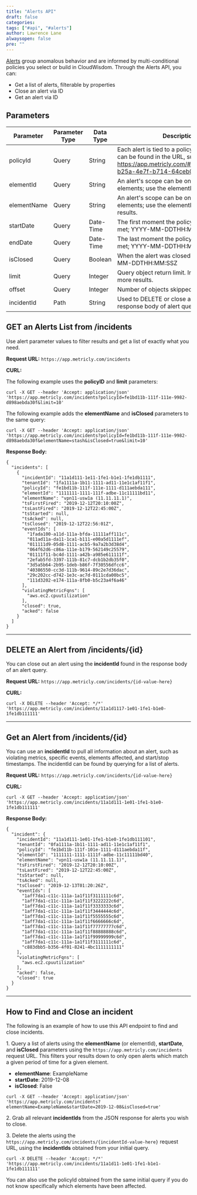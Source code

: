 ```yaml
---
title: "Alerts API"
draft: false
categories:
tags: ["#api", "#alerts"]
author: Lawrence Lane
alwaysopen: false
pre: ""
---
```


[Alerts][1] group anomalous behavior and are informed by multi-conditional policies you select or build in CloudWisdom. Through the Alerts API, you can:

- Get a list of alerts, filterable by properties
- Close an alert via ID
- Get an alert via ID

## Parameters

| Parameter | Parameter Type | Data Type | Description |
|-------------|----------------|-----------|--------------------------------------------------------------------------------------------------------------------------------------------------------------|
| policyId | Query | String | Each alert is tied to a policy. The policyID can be found in the URL, such as https://app.metricly.com/#/alerts/fda75bec-b25a-4e7f-b714-64ceb0976f2c?tab=all |
| elementId | Query | String | An alert's scope can be one or many elements; use the elementId to filter results. |
| elementName | Query | String | An alert's scope can be one or many elements; use the elementName to filter results. |
| startDate | Query | Date-Time | The first moment the policy conditions were met; YYYY-MM-DDTHH:MM:SSZ |
| endDate | Query | Date-Time | The last moment the policy conditions were met; YYYY-MM-DDTHH:MM:SSZ |
| isClosed | Query | Boolean | When the alert was closed by a user; YYYY-MM-DDTHH:MM:SSZ |
| limit | Query | Integer | Query object return limit. Increase to return more results. |
| offset | Query | Integer | Number of objects skipped in the query. |
| incidentId | Path | String | Used to DELETE or close alerts; found in response body of alert queries. |

## GET an Alerts List from /incidents

Use alert parameter values to filter results and get a list of exactly what you need.

**Request URL:** `https://app.metricly.com/incidents`

**CURL:**

The following example uses the **policyID** and **limit** parameters:

```
curl -X GET --header 'Accept: application/json' 'https://app.metricly.com/incidents?policyId=fe1bd11b-111f-111e-9982-d898aebda30f&limit=10'
```

The following example adds the **elementName** and **isClosed** parameters to the same query:

```
curl -X GET --header 'Accept: application/json' 'https://app.metricly.com/incidents?policyId=fe1bd11b-111f-111e-9982-d898aebda30f&elementName=stash&isClosed=true&limit=10'
```

**Response Body:**

```
{
  "incidents": [
    {
      "incidentId": "11a1d111-1e11-1fe1-b1e1-1fe1db1111",
      "tenantId": "1fa1111a-1b11-1111-ad11-11e1c1af11f1",
      "policyId": "fe1bd11b-111f-111e-1111-d111aebda111",
      "elementId": "1111111-1111-111f-adbe-11c11111bd11",
      "elementName": "vpn11-usw1a (11.11.11.1)",
      "tsFirstFired": "2019-12-12T20:10:00Z",
      "tsLastFired": "2019-12-12T22:45:00Z",
      "tsStarted": null,
      "tsAcked": null,
      "tsClosed": "2019-12-12T22:56:01Z",
      "eventIds": [
        "1fada100-a11d-111a-bfda-11111aff111c",
        "011ad11a-da11-1ca1-b111-e00a5d1111ef",
        "011111d9-05d8-1111-acb5-9a7a2b3d38d4",
        "064f62d6-c86a-111e-b179-562149c25579",
        "01111f11-bc4d-1111-a42b-a985e611111f",
        "2efab5fd-3397-111b-81c7-dcb1b2db35f0",
        "3d5a5b64-2b95-1deb-b86f-7f30556dfcc6",
        "40386550-cc3d-111b-9614-89c2e7d36dac",
        "29c202cc-d742-1e3c-ac7d-0111cda00bc5",
        "111d3202-e174-111a-8fb0-b5c23a4f6a46"
      ],
      "violatingMetricFqns": [
        "aws.ec2.cpuutilization"
      ],
      "closed": true,
      "acked": false
    }
  ]
}
```
---

## DELETE an Alert from /incidents/{id}

You can close out an alert using the **incidentId** found in the response body of an alert query.

**Request URL:** `https://app.metricly.com/incidents/{id-value-here}`

**CURL:**

```
curl -X DELETE --header 'Accept: */*' 'https://app.metricly.com/incidents/11a1d1117-1e01-1fe1-b1e0-1fe1db111111'

```
---

## Get an Alert from /incidents/{id}

You can use an **incidentId** to pull all information about an alert, such as violating metrics, specific events, elements affected, and start/stop timestamps. The incidentId can be found by querying for a list of alerts.

**Request URL:** `https://app.metricly.com/incidents/{id-value-here}`

**CURL:**

```
curl -X GET --header 'Accept: application/json' 'https://app.metricly.com/incidents/11a1d111-1e01-1fe1-b1e0-1fe1db111111'
```

**Response Body:**

```
{
  "incident": {
    "incidentId": "11a1d111-1e01-1fe1-b1e0-1fe1db111101",
    "tenantId": "0fa1111a-1b11-1111-ad11-11e1c1af11f1",
    "policyId": "fe1bd11b-111f-101e-1111-d111aebda11f",
    "elementId": "1111111-1111-1111f-adbe-11c11111bd40",
    "elementName": "vpn11-usw1a (11.11.11.1)",
    "tsFirstFired": "2019-12-12T20:10:00Z",
    "tsLastFired": "2019-12-12T22:45:00Z",
    "tsStarted": null,
    "tsAcked": null,
    "tsClosed": "2019-12-13T01:20:26Z",
    "eventIds": [
      "1aff7da1-c11c-111a-1a1f11f3111111c6d",
      "1aff7da1-c11c-111a-1a1f11f3222222c6d",
      "1aff7da1-c11c-111a-1a1f11f3333333c6d",
      "1aff7da1-c11c-111a-1a1f11f3444444c6d",
      "1aff7da1-c11c-111a-1a1f11f5555555c6d",
      "1aff7da1-c11c-111a-1a1f11f6666666c6d",
      "1aff7da1-c11c-111a-1a1f11f77777777c6d",
      "1aff7da1-c11c-111a-1a1f11f88888888c6d",
      "1aff7da1-c11c-111a-1a1f11f99999999c6d",
      "1aff7da1-c11c-111a-1a1f11f3111111c6d",
      "c883dbb5-b356-4f01-8241-4bc1111111111"
    ],
    "violatingMetricFqns": [
      "aws.ec2.cpuutilization"
    ],
    "acked": false,
    "closed": true
  }
}
```

---

## How to Find and Close an incident

The following is an example of how to use this API endpoint to find and close incidents.

1\. Query a list of alerts using the **elementName** (or elementId), **startDate**, and **isClosed** parameters using the `https://app.metricly.com/incidents` request URL. This filters your results down to only open alerts which match a given period of time for a given element.

 - **elementName**: ExampleName
 - **startDate**: 2019-12-08
 - **isClosed**: False


 ```
 curl -X GET --header 'Accept: application/json' 'https://app.metricly.com/incidents?elementName=ExampleName&startDate=2019-12-08&isClosed=true'
 ```
2\. Grab all relevant **incidentIds** from the JSON response for alerts you wish to close.

3\. Delete the alerts using the `https://app.metricly.com/incidents/{incidentId-value-here}` request URL, using the **incidentIds** obtained from your initial query.


```
curl -X DELETE --header 'Accept: */*' 'https://app.metricly.com/incidents/11a1d11-1e01-1fe1-b1e1-1fe1db111111'
```

You can also use the policyId obtained from the same initial query if you do not know specifically which elements have been affected.

[1]: /capacity-monitoring/alerts-page
